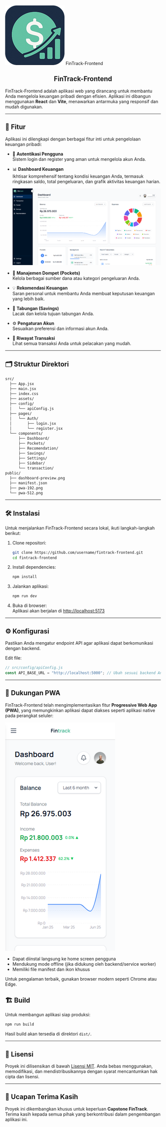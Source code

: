 ![Logo](./public/pwa-192.png) FinTrack-Frontend <h2 align="center"><strong>FinTrack-Frontend</strong></h2>

FinTrack-Frontend adalah aplikasi web yang dirancang untuk membantu Anda mengelola keuangan pribadi dengan efisien. Aplikasi ini dibangun menggunakan **React** dan **Vite**, menawarkan antarmuka yang responsif dan mudah digunakan.

---

## 🚀 Fitur

Aplikasi ini dilengkapi dengan berbagai fitur inti untuk pengelolaan keuangan pribadi:

- 🔐 **Autentikasi Pengguna**  
  Sistem login dan register yang aman untuk mengelola akun Anda.

- 📊 **Dashboard Keuangan**  
  Ikhtisar komprehensif tentang kondisi keuangan Anda, termasuk ringkasan saldo, total pengeluaran, dan grafik aktivitas keuangan harian.

  ![Tampilan Dashboard Desktop](./public/ss1.png)

- 💼 **Manajemen Dompet (Pockets)**  
  Kelola berbagai sumber dana atau kategori pengeluaran Anda.

- 💡 **Rekomendasi Keuangan**  
  Saran personal untuk membantu Anda membuat keputusan keuangan yang lebih baik.

- 🏦 **Tabungan (Savings)**  
  Lacak dan kelola tujuan tabungan Anda.

- ⚙️ **Pengaturan Akun**  
  Sesuaikan preferensi dan informasi akun Anda.

- 📜 **Riwayat Transaksi**  
  Lihat semua transaksi Anda untuk pelacakan yang mudah.

---

## 🗂️ Struktur Direktori

```
src/
  ├── App.jsx
  ├── main.jsx
  ├── index.css
  ├── assets/
  ├── config/
  │   └── apiConfig.js
  ├── pages/
  │   └── Auth/
  │       ├── login.jsx
  │       └── register.jsx
  └── components/
      ├── Dashboard/
      ├── Pockets/
      ├── Recomendation/
      ├── Savings/
      ├── Settings/
      ├── Sidebar/
      └── transaction/
public/
  ├── dashboard-preview.png
  ├── manifest.json
  ├── pwa-192.png
  └── pwa-512.png
```

---

## 🛠️ Instalasi

Untuk menjalankan FinTrack-Frontend secara lokal, ikuti langkah-langkah berikut:

1. Clone repositori:
   ```bash
   git clone https://github.com/username/fintrack-frontend.git
   cd fintrack-frontend
   ```

2. Install dependencies:
   ```bash
   npm install
   ```

3. Jalankan aplikasi:
   ```bash
   npm run dev
   ```

4. Buka di browser:  
   Aplikasi akan berjalan di [http://localhost:5173](http://localhost:5173)

---

## ⚙️ Konfigurasi

Pastikan Anda mengatur endpoint API agar aplikasi dapat berkomunikasi dengan backend.

Edit file:
```javascript
// src/config/apiConfig.js
const API_BASE_URL = "http://localhost:5000"; // Ubah sesuai backend Anda
```

---

## 📱 Dukungan PWA

FinTrack-Frontend telah mengimplementasikan fitur **Progressive Web App (PWA)**, yang memungkinkan aplikasi dapat diakses seperti aplikasi native pada perangkat seluler:

  ![Tampilan Dashboard Mobile](./public/ss2.png)

- Dapat diinstal langsung ke home screen pengguna
- Mendukung mode offline (jika didukung oleh backend/service worker)
- Memiliki file manifest dan ikon khusus

Untuk pengalaman terbaik, gunakan browser modern seperti Chrome atau Edge.

## 🏗️ Build

Untuk membangun aplikasi siap produksi:

```bash
npm run build
```

Hasil build akan tersedia di direktori `dist/`.

---

## 📄 Lisensi

Proyek ini dilisensikan di bawah [Lisensi MIT](./LICENSE). Anda bebas menggunakan, memodifikasi, dan mendistribusikannya dengan syarat mencantumkan hak cipta dan lisensi.

---

## 🙏 Ucapan Terima Kasih

Proyek ini dikembangkan khusus untuk keperluan **Capstone FinTrack**. Terima kasih kepada semua pihak yang berkontribusi dalam pengembangan aplikasi ini.
